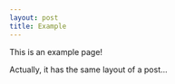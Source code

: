 ```yaml
---
layout: post
title: Example
---
```


This is an example page!

Actually, it has the same layout of a post...